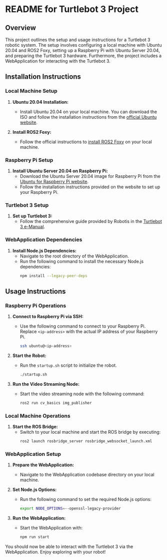 # README for Turtlebot 3 Project

## Overview

This project outlines the setup and usage instructions for a Turtlebot 3 robotic system. The setup involves configuring a local machine with Ubuntu 20.04 and ROS2 Foxy, setting up a Raspberry Pi with Ubuntu Server 20.04, and preparing the Turtlebot 3 hardware. Furthermore, the project includes a WebApplication for interacting with the Turtlebot 3.

## Installation Instructions

### Local Machine Setup

1. **Ubuntu 20.04 Installation:**
    - Install Ubuntu 20.04 on your local machine. You can download the ISO and follow the installation instructions from the [official Ubuntu website](https://releases.ubuntu.com/20.04/).

2. **Install ROS2 Foxy:**
    - Follow the official instructions to [install ROS2 Foxy](https://docs.ros.org/en/foxy/Installation.html) on your local machine.

### Raspberry Pi Setup

1. **Install Ubuntu Server 20.04 on Raspberry Pi:**
    - Download the Ubuntu Server 20.04 image for Raspberry Pi from the [Ubuntu for Raspberry Pi website](https://ubuntu.com/download/raspberry-pi).
    - Follow the installation instructions provided on the website to set up your Raspberry Pi.

### Turtlebot 3 Setup

1. **Set up Turtlebot 3:**
    - Follow the comprehensive guide provided by Robotis in the [Turtlebot 3 e-Manual](https://emanual.robotis.com/docs/en/platform/turtlebot3/overview/#overview).

### WebApplication Dependencies

1. **Install Node.js Dependencies:**
    - Navigate to the root directory of the WebApplication.
    - Run the following command to install the necessary Node.js dependencies:
        ```sh
        npm install --legacy-peer-deps
        ```

## Usage Instructions

### Raspberry Pi Operations

1. **Connect to Raspberry Pi via SSH:**
    - Use the following command to connect to your Raspberry Pi. Replace `<ip-address>` with the actual IP address of your Raspberry Pi.
        ```sh
        ssh ubuntu@<ip-address>
        ```

2. **Start the Robot:**
    - Run the `startup.sh` script to initialize the robot.
        ```sh
        ./startup.sh
        ```

3. **Run the Video Streaming Node:**
    - Start the video streaming node with the following command:
        ```sh
        ros2 run cv_basics img_publisher
        ```

### Local Machine Operations

1. **Start the ROS Bridge:**
    - Switch to your local machine and start the ROS bridge by executing:
        ```sh
        ros2 launch rosbridge_server rosbridge_websocket_launch.xml
        ```

### WebApplication Setup

1. **Prepare the WebApplication:**
    - Navigate to the WebApplication codebase directory on your local machine.

2. **Set Node.js Options:**
    - Run the following command to set the required Node.js options:
        ```sh
        export NODE_OPTIONS=--openssl-legacy-provider
        ```

3. **Run the WebApplication:**
    - Start the WebApplication with:
        ```sh
        npm run start
        ```

You should now be able to interact with the Turtlebot 3 via the WebApplication. Enjoy exploring with your robot!